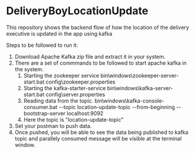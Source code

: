 # DeliveryBoyLocationUpdate
This repository shows the backend flow of how the location of the delivery executive is updated in the app using kafka

Steps to be followed to run it:
1. Download Apache Kafka zip file and extract it in your system.
2. There are a set of commmands to be followed to start apache kafka in the system.
   1. Starting the zookeeper service
      bin\windows\zookeeper-server-start.bat config\zookeeper.properties
   2. Starting the kafka-starter-service
      bin\windows\kafka-server-start.bat config\server.properties
   3. Reading data from the topic.
      bin\windows\kafka-console-consumer.bat --topic location-update-topic --from-beginning --bootstrap-server localhost:9092
   4. Here the topic is "location-update-topic"
3. Set your postman to push data.
4. Once pushed, you will be able to see the data being published to kafka topic and parallely consumed message will be visible at the terminal window.
